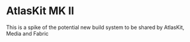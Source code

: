 # AtlasKit MK II

This is a spike of the potential new build system to be shared by AtlasKit, Media and Fabric

